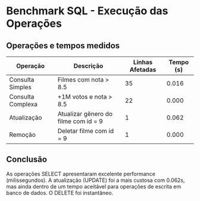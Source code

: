 # Benchmark SQL - Execução das Operações

## Operações e tempos medidos

| Operação           | Descrição                               | Linhas Afetadas | Tempo (s) |
|--------------------|------------------------------------------|------------------|------------|
| Consulta Simples   | Filmes com nota > 8.5                    | 35               | 0.016      |
| Consulta Complexa  | +1M votos e nota > 8.5                   | 22               | 0.000      |
| Atualização        | Atualizar gênero do filme com id = 9    | 1                | 0.062      |
| Remoção            | Deletar filme com id = 9                 | 1                | 0.000      |

## Conclusão

As operações SELECT apresentaram excelente performance (milissegundos). A atualização (UPDATE) foi a mais custosa com 0.062s, mas ainda dentro de um tempo aceitável para operações de escrita em banco de dados. O DELETE foi instantâneo.

